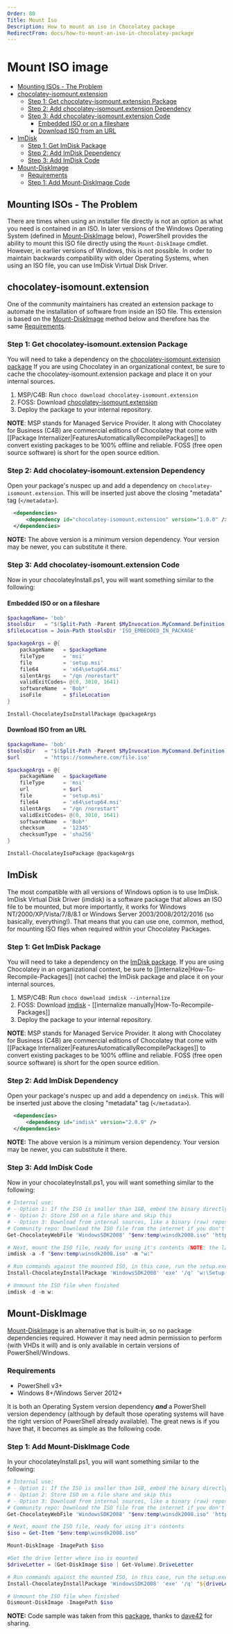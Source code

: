 ```yaml
---
Order: 80
Title: Mount Iso
Description: How to mount an iso in Chocolatey package
RedirectFrom: docs/how-to-mount-an-iso-in-chocolatey-package
---
```


# Mount ISO image

<!-- TOC -->

- [Mounting ISOs - The Problem](#mounting-isos---the-problem)
- [chocolatey-isomount.extension](#chocolatey-isomountextension)
  - [Step 1: Get chocolatey-isomount.extension Package](#step-1-get-chocolatey-isomountextension-package)
  - [Step 2: Add chocolatey-isomount.extension Dependency](#step-2-add-chocolatey-isomountextension-dependency)
  - [Step 3: Add chocolatey-isomount.extension Code](#step-3-add-chocolatey-isomountextension-code)
    - [Embedded ISO or on a fileshare](#embedded-iso-or-on-a-fileshare)
    - [Download ISO from an URL](#download-iso-from-an-url)
- [ImDisk](#imdisk)
  - [Step 1: Get ImDisk Package](#step-1-get-imdisk-package)
  - [Step 2: Add ImDisk Dependency](#step-2-add-imdisk-dependency)
  - [Step 3: Add ImDisk Code](#step-3-add-imdisk-code)
- [Mount-DiskImage](#mount-diskimage)
  - [Requirements](#requirements)
  - [Step 1: Add Mount-DiskImage Code](#step-1-add-mount-diskimage-code)

<!-- /TOC -->

## Mounting ISOs - The Problem
There are times when using an installer file directly is not an option as what you need is contained in an ISO. In later versions of the Windows Operating System (defined in [Mount-DiskImage](#mount-diskimage) below), PowerShell provides the ability to mount this ISO file directly using the `Mount-DiskImage` cmdlet.  However, in earlier versions of Windows, this is not possible. In order to maintain backwards compatibility with older Operating Systems, when using an ISO file, you can use ImDisk Virtual Disk Driver.

## chocolatey-isomount.extension
One of the community maintainers has created an extension package to automate the installation of software from inside an ISO file. This extension is based on the [Mount-DiskImage](#mount-diskimage) method below and therefore has the same [Requirements](#requirements).

### Step 1: Get chocolatey-isomount.extension Package
You will need to take a dependency on the [chocolatey-isomount.extension package](https://chocolatey.org/packages/chocolatey-isomount.extension) If you are using Chocolatey in an organizational context, be sure to cache the chocolatey-isomount.extension package and place it on your internal sources.

1. MSP/C4B: Run `choco download chocolatey-isomount.extension`
1. FOSS: Download [chocolatey-isomount.extension](https://chocolatey.org/api/v2/package/chocolatey-isomount.extension)
1. Deploy the package to your internal repository.

**NOTE**: MSP stands for Managed Service Provider. It along with Chocolatey for Business (C4B) are commercial editions of Chocolatey that come with [[Package Internalizer|FeaturesAutomaticallyRecompilePackages]] to convert existing packages to be 100% offline and reliable. FOSS (free open source software) is short for the open source edition.

### Step 2: Add chocolatey-isomount.extension Dependency
Open your package's nuspec up and add a dependency on `chocolatey-isomount.extension`. This will be inserted just above the closing "metadata" tag (`</metadata>`).

~~~xml
  <dependencies>
      <dependency id="chocolatey-isomount.extension" version="1.0.0" />
  </dependencies>
~~~

**NOTE:** The above version is a minimum version dependency. Your version may be newer, you can substitute it there.

### Step 3: Add chocolatey-isomount.extension Code
Now in your chocolateyInstall.ps1, you will want something similar to the following:

#### Embedded ISO or on a fileshare

~~~powershell
$packageName= 'bob'
$toolsDir   = "$(Split-Path -Parent $MyInvocation.MyCommand.Definition)"
$fileLocation = Join-Path $toolsDir 'ISO_EMBEDDED_IN_PACKAGE'

$packageArgs = @{
    packageName   = $packageName
    fileType      = 'msi'
    file          = 'setup.msi'
    file64        = 'x64\setup64.msi'
    silentArgs    = "/qn /norestart"
    validExitCodes= @(0, 3010, 1641)
    softwareName  = 'Bob*'
    isoFile       = $fileLocation
}

Install-ChocolateyIsoInstallPackage @packageArgs
~~~

#### Download ISO from an URL

~~~powershell
$packageName= 'bob'
$toolsDir   = "$(Split-Path -Parent $MyInvocation.MyCommand.Definition)"
$url        = 'https://somewhere.com/file.iso'

$packageArgs = @{
    packageName   = $packageName
    fileType      = 'msi'
    url           = $url
    file          = 'setup.msi'
    file64        = 'x64\setup64.msi'
    silentArgs    = "/qn /norestart"
    validExitCodes= @(0, 3010, 1641)
    softwareName  = 'Bob*'
    checksum      = '12345'
    checksumType  = 'sha256'
}

Install-ChocolateyIsoPackage @packageArgs
~~~

## ImDisk
The most compatible with all versions of Windows option is to use ImDisk. ImDisk Virtual Disk Driver (imdisk) is a software package that allows an ISO file to be mounted, but more importantly, it works for Windows NT/2000/XP/Vista/7/8/8.1 or Windows Server 2003/2008/2012/2016 (so basically, everything!). That means that you can use one, common, method, for mounting ISO files when required within your Chocolatey Packages.

### Step 1: Get ImDisk Package
You will need to take a dependency on the [ImDisk package](https://chocolatey.org/packages/imdisk). If you are using Chocolatey in an organizational context, be sure to [[internalize|How-To-Recompile-Packages]] (not cache) the ImDisk package and place it on your internal sources.

1. MSP/C4B: Run `choco download imdisk --internalize`
1. FOSS: Download [imdisk](https://chocolatey.org/api/v2/package/imdisk) - [[internalize manually|How-To-Recompile-Packages]]
1. Deploy the package to your internal repository.

**NOTE**: MSP stands for Managed Service Provider. It along with Chocolatey for Business (C4B) are commercial editions of Chocolatey that come with [[Package Internalizer|FeaturesAutomaticallyRecompilePackages]] to convert existing packages to be 100% offline and reliable. FOSS (free open source software) is short for the open source edition.

### Step 2: Add ImDisk Dependency
Open your package's nuspec up and add a dependency on `imdisk`. This will be inserted just above the closing "metadata" tag (`</metadata>`).

~~~xml
  <dependencies>
      <dependency id="imdisk" version="2.0.9" />
  </dependencies>
~~~

**NOTE:** The above version is a minimum version dependency. Your version may be newer, you can substitute it there.

### Step 3: Add ImDisk Code
Now in your chocolateyInstall.ps1, you will want something similar to the following:

~~~powershell
# Internal use:
# - Option 1: If the ISO is smaller than 1GB, embed the binary directly into the package for the most reliable use skip this
# - Option 2: Store ISO on a file share and skip this
# - Option 3: Download from internal sources, like a binary (raw) repository in Artifactory, Nexus, or ProGet.
# Community repo: Download the ISO file from the internet if you don't have distribution rights or the file is larger than 250MB.
Get-ChocolateyWebFile 'WindowsSDK2008' "$env:temp\winsdk2008.iso" 'http://download.microsoft.com/download/f/e/6/fe6eb291-e187-4b06-ad78-bb45d066c30f/6.0.6001.18000.367-KRMSDK_EN.iso'

# Next, mount the ISO file, ready for using it's contents (NOTE: the last parameter here is the drive letter that will be assigned to the mounted ISO)
imdisk -a -f "$env:temp\winsdk2008.iso" -m "w:"

# Run commands against the mounted ISO, in this case, run the setup.exe
Install-ChocolateyInstallPackage 'WindowsSDK2008' 'exe' '/q' 'w:\Setup.exe'

# Unmount the ISO file when finished
imdisk -d -m w:

~~~

## Mount-DiskImage
[Mount-DiskImage](https://docs.microsoft.com/en-us/powershell/module/storage/mount-diskimage)
is an alternative that is built-in, so no package dependencies required. However it may need admin permission to perform (with VHDs it will) and is only available in certain versions of PowerShell/Windows.

### Requirements
* PowerShell v3+
* Windows 8+/Windows Server 2012+

It is both an Operating System version dependency ***and*** a PowerShell version dependency (although by default those operating systems will have the right version of PowerShell already available). The great news is if you have that, it becomes as simple as the following code.

### Step 1: Add Mount-DiskImage Code
In your chocolateyInstall.ps1, you will want something similar to the following:

~~~powershell
# Internal use:
# - Option 1: If the ISO is smaller than 1GB, embed the binary directly into the package for the most reliable use skip this
# - Option 2: Store ISO on a file share and skip this
# - Option 3: Download from internal sources, like a binary (raw) repository in Artifactory, Nexus, or ProGet.
# Community repo: Download the ISO file from the internet if you don't have distribution rights or the file is larger than 250MB.
Get-ChocolateyWebFile 'WindowsSDK2008' "$env:temp\winsdk2008.iso" 'http://download.microsoft.com/download/f/e/6/fe6eb291-e187-4b06-ad78-bb45d066c30f/6.0.6001.18000.367-KRMSDK_EN.iso'

# Next, mount the ISO file, ready for using it's contents
$iso = Get-Item "$env:temp\winsdk2008.iso"

Mount-DiskImage -ImagePath $iso

#Get the drive letter where iso is mounted
$driveLetter = (Get-DiskImage $iso | Get-Volume).DriveLetter

# Run commands against the mounted ISO, in this case, run the setup.exe
Install-ChocolateyInstallPackage 'WindowsSDK2008' 'exe' '/q' "${driveLetter}:\Setup.exe"

# Unmount the ISO file when finished
Dismount-DiskImage -ImagePath $iso

~~~

**NOTE:** Code sample was taken from this [package](https://chocolatey.org/packages/WindowsSDK2008/6.0.6001), thanks to [dave42](https://chocolatey.org/profiles/dave42) for sharing.

